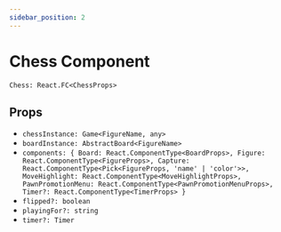 ```yaml
---
sidebar_position: 2
---
```


# Chess Component

`Chess: React.FC<ChessProps>`

## Props

-   `chessInstance: Game<FigureName, any>`
-   `boardInstance: AbstractBoard<FigureName>`
-   `components: { Board: React.ComponentType<BoardProps>, Figure: React.ComponentType<FigureProps>, Capture: React.ComponentType<Pick<FigureProps, 'name' | 'color'>>, MoveHighlight: React.ComponentType<MoveHighlightProps>, PawnPromotionMenu: React.ComponentType<PawnPromotionMenuProps>, Timer?: React.ComponentType<TimerProps> }`
-   `flipped?: boolean`
-   `playingFor?: string`
-   `timer?: Timer`

